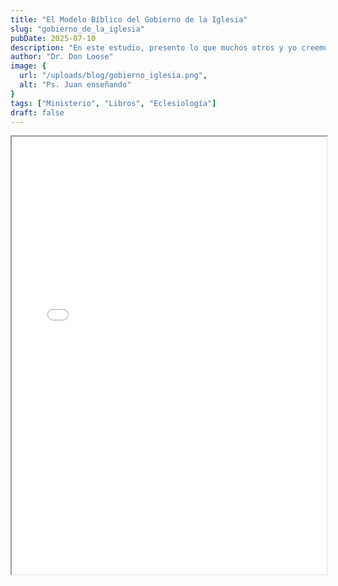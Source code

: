 ```yaml
---
title: "El Modelo Bíblico del Gobierno de la Iglesia"
slug: "gobierno_de_la_iglesia"
pubDate: 2025-07-10
description: "En este estudio, presento lo que muchos otros y yo creemos que es la enseñanza bíblica y correcta sobre el gobierno de la iglesia y sus líderes. ¡Que el Señor use lo que es de Él para bendecir a su pueblo, y que traiga luz a los que le buscan!"
author: "Dr. Don Loose"
image: {
  url: "/uploads/blog/gobierno_iglesia.png",
  alt: "Ps. Juan enseñando"
}
tags: ["Ministerio", "Libros", "Eclesiología"]
draft: false
---
```


<iframe src="/uploads/blog/gobierno_iglesia.pdf" width="100%" height="700px"></iframe>